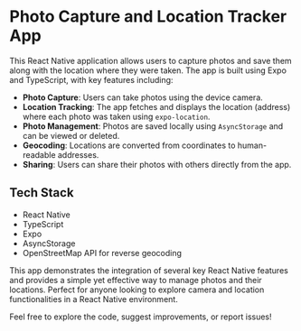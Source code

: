 # Photo Capture and Location Tracker App

This React Native application allows users to capture photos and save them along with the location where they were taken. The app is built using Expo and TypeScript, with key features including:

- **Photo Capture**: Users can take photos using the device camera.
- **Location Tracking**: The app fetches and displays the location (address) where each photo was taken using `expo-location`.
- **Photo Management**: Photos are saved locally using `AsyncStorage` and can be viewed or deleted.
- **Geocoding**: Locations are converted from coordinates to human-readable addresses.
- **Sharing**: Users can share their photos with others directly from the app.

## Tech Stack
- React Native
- TypeScript
- Expo
- AsyncStorage
- OpenStreetMap API for reverse geocoding

This app demonstrates the integration of several key React Native features and provides a simple yet effective way to manage photos and their locations. Perfect for anyone looking to explore camera and location functionalities in a React Native environment.

Feel free to explore the code, suggest improvements, or report issues!
